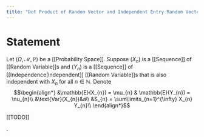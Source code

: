 ```yaml
---
title: "Dot Product of Random Vector and Independent Entry Random Vector"
---
```


# Statement
Let $(\Omega, \mathcal{M}, \mathbb{P})$ be a [[Probability Space]]. Suppose $(X_n)$ is a [[Sequence]] of [[Random Variable]]s and $(Y_{n})$ is a [[Sequence]] of [[Independence|Independent]] [[Random Variable]]s that is also independent with $X_{n}$ for all $n \in \mathbb{N}$. Denote 
$$\begin{align*}
&\mathbb{E}(X_{n}) = \mu_{n} & \mathbb{E}(Y_{n}) = \nu_{n}\\
&\text{Var}(X_{n})&a\\
&S_{n} = \sum\limits_{n=1}^{\infty} X_{n} Y_{n}\\
\end{align*}$$

[[TODO]] 

.